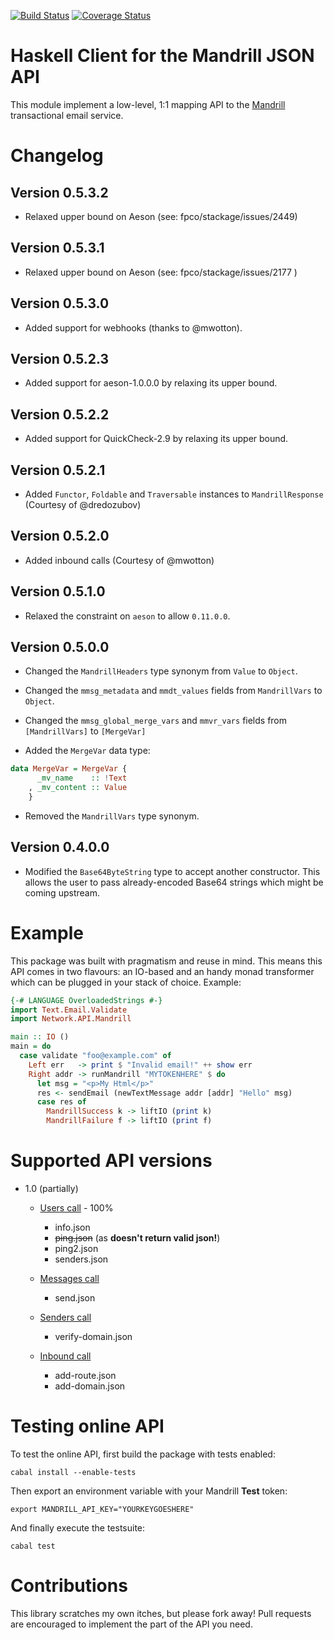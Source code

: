[![Build Status](https://travis-ci.org/adinapoli/mandrill.svg?branch=master)](https://travis-ci.org/adinapoli/mandrill)
[![Coverage Status](https://img.shields.io/coveralls/adinapoli/mandrill.svg)](https://coveralls.io/r/adinapoli/mandrill)

# Haskell Client for the Mandrill JSON API

This module implement a low-level, 1:1 mapping API to
the [Mandrill](http://mandrillapp.com) transactional email service.

# Changelog

## Version 0.5.3.2

* Relaxed upper bound on Aeson (see: fpco/stackage/issues/2449)

## Version 0.5.3.1

* Relaxed upper bound on Aeson (see: fpco/stackage/issues/2177 )

## Version 0.5.3.0

* Added support for webhooks (thanks to @mwotton).

## Version 0.5.2.3

* Added support for aeson-1.0.0.0 by relaxing its upper bound.

## Version 0.5.2.2

* Added support for QuickCheck-2.9 by relaxing its upper bound.

## Version 0.5.2.1

* Added `Functor`, `Foldable` and `Traversable` instances to `MandrillResponse` (Courtesy of @dredozubov)

## Version 0.5.2.0

* Added inbound calls (Courtesy of @mwotton)

## Version 0.5.1.0

* Relaxed the constraint on `aeson` to allow `0.11.0.0`.

## Version 0.5.0.0

* Changed the `MandrillHeaders` type synonym from `Value` to `Object`.

* Changed the `mmsg_metadata` and `mmdt_values` fields from `MandrillVars` to `Object`.

* Changed the `mmsg_global_merge_vars` and `mmvr_vars` fields from `[MandrillVars]` to `[MergeVar]`

* Added the `MergeVar` data type:

```haskell
data MergeVar = MergeVar {
      _mv_name    :: !Text
    , _mv_content :: Value
    }
```

* Removed the `MandrillVars` type synonym.

## Version 0.4.0.0

* Modified the `Base64ByteString` type to accept another constructor. This
  allows the user to pass already-encoded Base64 strings which might be coming
  upstream.

# Example

This package was built with pragmatism and reuse in mind. This means
this API comes in two flavours: an IO-based and an handy monad transformer
which can be plugged in your stack of choice.
Example:

``` haskell
{-# LANGUAGE OverloadedStrings #-}
import Text.Email.Validate
import Network.API.Mandrill

main :: IO ()
main = do
  case validate "foo@example.com" of
    Left err   -> print $ "Invalid email!" ++ show err
    Right addr -> runMandrill "MYTOKENHERE" $ do
      let msg = "<p>My Html</p>"
      res <- sendEmail (newTextMessage addr [addr] "Hello" msg)
      case res of
        MandrillSuccess k -> liftIO (print k)
        MandrillFailure f -> liftIO (print f)
```

# Supported API versions

* 1.0 (partially)
  - [Users call](https://mandrillapp.com/api/docs/users.JSON.html) - 100%
    + info.json
    + ~~ping.json~~ (as **doesn't return valid json!**)
    + ping2.json
    + senders.json

  - [Messages call](https://mandrillapp.com/api/docs/messages.JSON.html)
    + send.json

  - [Senders call](https://mandrillapp.com/api/docs/senders.JSON.html)
    + verify-domain.json

  - [Inbound call](https://mandrillapp.com/api/docs/inbound.JSON.html)
    + add-route.json
    + add-domain.json

# Testing online API

To test the online API, first build the package with tests enabled:

```
cabal install --enable-tests
```

Then export an environment variable with your Mandrill **Test** token:

```
export MANDRILL_API_KEY="YOURKEYGOESHERE"
```

And finally execute the testsuite:

```
cabal test
```

# Contributions
This library scratches my own itches, but please fork away!
Pull requests are encouraged to implement the part of the API
you need.
